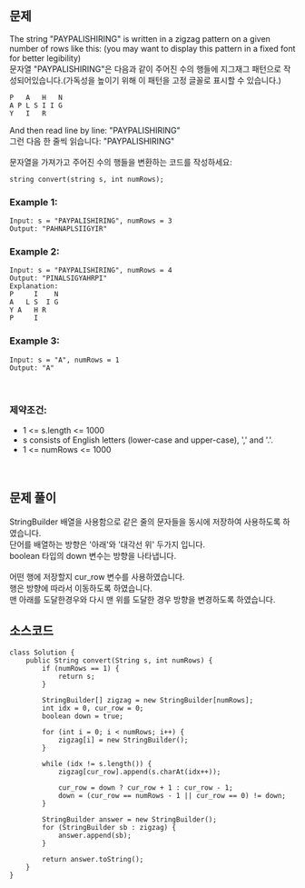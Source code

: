 ## 문제
The string <span style='background-color:#f6f9fa'>"PAYPALISHIRING"</span> is written in a zigzag pattern on a given number of rows like this: (you may want to display this pattern in a fixed font for better legibility)  
문자열 <span style='background-color:#f6f9fa'>"PAYPALISHIRING"</span>은 다음과 같이 주어진 수의 행들에 지그재그 패턴으로 작성되어있습니다.(가독성을 높이기 위해 이 패턴을 고정 글꼴로 표시할 수 있습니다.)
<br>
~~~
P   A   H   N
A P L S I I G
Y   I   R
~~~
And then read line by line: <span style='background-color:#f6f9fa'>"PAYPALISHIRING"</span>  
그런 다음 한 줄씩 읽습니다: <span style='background-color:#f6f9fa'>"PAYPALISHIRING"</span>  
<br>
문자열을 가져가고 주어진 수의 행들을 변환하는 코드를 작성하세요:
~~~
string convert(string s, int numRows);
~~~

### Example 1:
~~~
Input: s = "PAYPALISHIRING", numRows = 3
Output: "PAHNAPLSIIGYIR"
~~~

### Example 2:
~~~
Input: s = "PAYPALISHIRING", numRows = 4
Output: "PINALSIGYAHRPI"
Explanation:
P     I    N
A   L S  I G
Y A   H R
P     I
~~~

### Example 3:
~~~
Input: s = "A", numRows = 1
Output: "A"
~~~

<br>

### 제약조건:
- 1 <= s.length <= 1000
- s consists of English letters (lower-case and upper-case), ',' and '.'.
- 1 <= numRows <= 1000
<br>

## 문제 풀이
StringBuilder 배열을 사용함으로 같은 줄의 문자들을 동시에 저장하여 사용하도록 하였습니다.
<br>
단어를 배열하는 방향은 '아래'와 '대각선 위' 두가지 입니다.  
boolean 타입의 down 변수는 방향을 나타냅니다.  
<br>
어떤 행에 저장할지 cur_row 변수를 사용하였습니다.  
행은 방향에 따라서 이동하도록 하였습니다.  
맨 아래를 도달한경우와 다시 맨 위를 도달한 경우 방향을 변경하도록 하였습니다.

## 소스코드
~~~
class Solution {
    public String convert(String s, int numRows) {
        if (numRows == 1) {
            return s;
        }
        
        StringBuilder[] zigzag = new StringBuilder[numRows];
        int idx = 0, cur_row = 0;
        boolean down = true;

        for (int i = 0; i < numRows; i++) {
            zigzag[i] = new StringBuilder();
        }

        while (idx != s.length()) {
            zigzag[cur_row].append(s.charAt(idx++));

            cur_row = down ? cur_row + 1 : cur_row - 1;
            down = (cur_row == numRows - 1 || cur_row == 0) != down;
        }

        StringBuilder answer = new StringBuilder();
        for (StringBuilder sb : zigzag) {
            answer.append(sb);
        }

        return answer.toString();
    }
}
~~~
